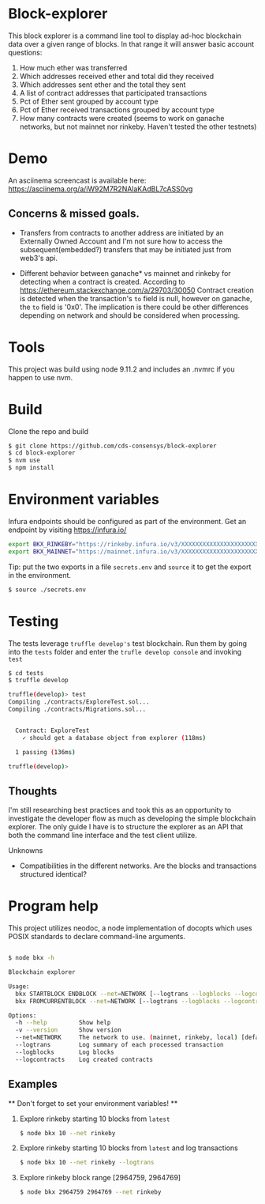 # Block-explorer

This block explorer is a command line tool to display ad-hoc blockchain data
over a given range of blocks. In that range it will answer basic account
questions:

1. How much ether was transferred
2. Which addresses received ether and total did they received
3. Which addresses sent ether and the total they sent
4. A list of contract addresses that participated transactions
5. Pct of Ether sent grouped by account type
6. Pct of Ether received transactions grouped by account type
7. How many contracts were created (seems to work on ganache networks, but not
   mainnet nor rinkeby. Haven't tested the other testnets)

# Demo
An asciinema screencast is available here: https://asciinema.org/a/iW92M7R2NAlaKAdBL7cASS0vg

## Concerns & missed goals.
 - Transfers from contracts to another address are initiated by an Externally
     Owned Account and I'm not sure how to access the subsequent(embedded?)
     transfers that may be initiated just from web3's api.

 - Different behavior between ganache* vs mainnet and rinkeby for detecting when
     a contract is created. According to
     https://ethereum.stackexchange.com/a/29703/30050 Contract creation is
     detected when the transaction's `to` field is null, however on ganache, the
     `to` field is '0x0'. The implication is there could be other differences
     depending on network and should be considered when processing.

# Tools

This project was build using node 9.11.2 and includes an .nvmrc if you happen
to use nvm.

# Build
Clone the repo and build
 ```sh
 $ git clone https://github.com/cds-consensys/block-explorer
 $ cd block-explorer
 $ nvm use
 $ npm install
 ```

# Environment variables

Infura endpoints should be configured as part of the environment. Get an
endpoint by visiting https://infura.io/

```sh
export BKX_RINKEBY="https://rinkeby.infura.io/v3/XXXXXXXXXXXXXXXXXXXXXXXXXXXXXXXX"
export BKX_MAINNET="https://mainnet.infura.io/v3/XXXXXXXXXXXXXXXXXXXXXXXXXXXXXXXX"
```

Tip: put the two exports in a file `secrets.env` and `source` it to get the
export in the environment.

```sh
$ source ./secrets.env
```

# Testing

The tests leverage `truffle develop's` test blockchain. Run them by
going into the `tests` folder and enter the `trufle develop console` and
invoking `test`

```sh
$ cd tests
$ truffle develop

truffle(develop)> test
Compiling ./contracts/ExploreTest.sol...
Compiling ./contracts/Migrations.sol...


  Contract: ExploreTest
    ✓ should get a database object from explorer (118ms)

  1 passing (136ms)

truffle(develop)>
```


## Thoughts
I'm still researching best practices and took this as an opportunity to
investigate the developer flow as much as developing the simple blockchain
explorer. The only guide I have is to structure the explorer as an API that both
the command line interface and the test client utilize.

Unknowns
 - Compatibilities in the different networks. Are the blocks and transactions structured
     identical?


# Program help

This project utilizes neodoc, a node implementation of docopts which uses POSIX
standards to declare command-line arguments.


```sh

$ node bkx -h

Blockchain explorer

Usage:
  bkx STARTBLOCK ENDBLOCK --net=NETWORK [--logtrans --logblocks --logcontracts]
  bkx FROMCURRENTBLOCK --net=NETWORK [--logtrans --logblocks --logcontracts]

Options:
  -h --help         Show help
  -v --version      Show version
  --net=NETWORK     The network to use. (mainnet, rinkeby, local) [default: local]
  --logtrans        Log summary of each processed transaction
  --logblocks       Log blocks
  --logcontracts    Log created contracts
```

## Examples

** Don't forget to set your environment variables! **

1. Explore rinkeby starting 10 blocks from `latest`
   ```sh
   $ node bkx 10 --net rinkeby
   ```

2. Explore rinkeby starting 10 blocks from `latest` and log transactions
   ```sh
   $ node bkx 10 --net rinkeby --logtrans
   ```

3. Explore rinkeby block range [2964759, 2964769]
   ```sh
   $ node bkx 2964759 2964769 --net rinkeby
   ```
